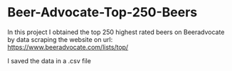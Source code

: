 # Beer-Advocate-Top-250-Beers

In this project I obtained the top 250 highest rated beers on Beeradvocate by data scraping the website on url: https://www.beeradvocate.com/lists/top/

I saved the data in a .csv file

